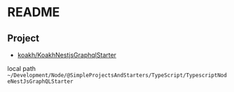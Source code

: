 # README

## Project

- [koakh/KoakhNestjsGraphqlStarter](https://github.com/koakh/KoakhNestjsGraphqlStarter.git)

local path `~/Development/Node/@SimpleProjectsAndStarters/TypeScript/TypescriptNodeNestJsGraphQLStarter`

